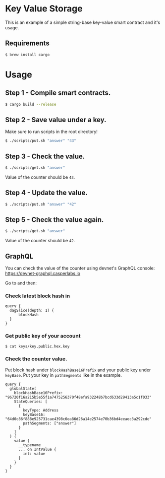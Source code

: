 # Key Value Storage

This is an example of a simple string-base key-value smart contract and it's usage.

## Requirements
```bash
$ brew install cargo
```

# Usage

## Step 1 - Compile smart contracts.
```bash
$ cargo build --release
```

## Step 2 - Save value under a key.
Make sure to run scripts in the root directory!
```bash
$ ./scripts/put.sh "answer" "43"
```

## Step 3 - Check the value.
```bash
$ ./scripts/get.sh "answer"
```
Value of the counter should be `43`.

## Step 4 - Update the value.
```bash
$ ./scripts/put.sh "answer" "42"
```

## Step 5 - Check the value again.
```bash
$ ./scripts/get.sh "answer"
```
Value of the counter should be `42`.

## GraphQL
You can check the value of the counter using devnet's GraphQL console:
https://devnet-graphql.casperlabs.io

Go to and then:

### Check latest block hash in 
```
query {
  dagSlice(depth: 1) {
      blockHash
  }
}
```

### Get public key of your account
```bash
$ cat keys/key.public.hex.key
```

### Check the counter value.
Put block hash under `blockHashBase16Prefix` and your public key under `keyBase`. Put your key in `pathSegments` like in the example.
```
query {
  globalState(
    blockHashBase16Prefix: "96720f16a215b5e55f1a7475256370f48efa932248b7bcd633d29413a5c1f033"
    StateQueries: [
      {
        keyType: Address
        keyBase16: "64d0c86f888e925731cae4398c6ea86d26a14e2574e70b36bd4eeaec3a292cde"
        pathSegments: ["answer"]
      }
    ]
  ) {
    value {
      __typename
      ... on IntValue {
        int: value
      }
    }
  }
}
```
